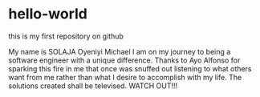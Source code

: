 # hello-world
this is my first repository on github

My name is SOLAJA Oyeniyi Michael
I am on my journey to being a software engineer with a unique difference.
Thanks to Ayo Alfonso for sparking this fire in me that once was snuffed out listening to what others want from me rather than what I desire to accomplish with my life.
The solutions created shall be televised.
WATCH OUT!!!
